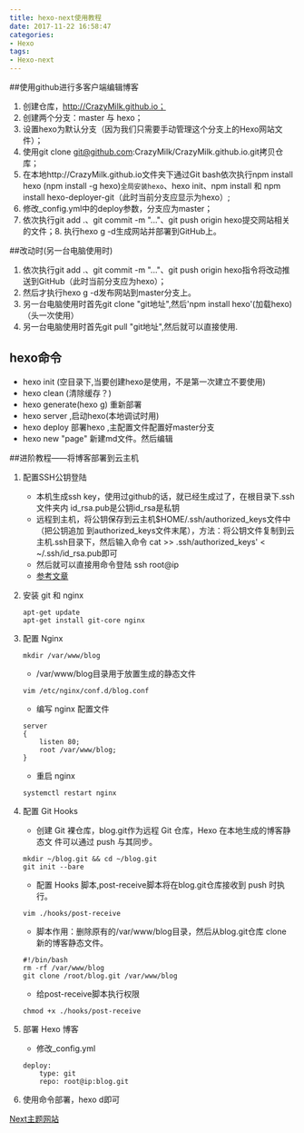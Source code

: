 ```yaml
---
title: hexo-next使用教程
date: 2017-11-22 16:58:47
categories:
- Hexo
tags:
- Hexo-next
---
```

##使用github进行多客户端编辑博客
1. 创建仓库，http://CrazyMilk.github.io；
2. 创建两个分支：master 与 hexo；
3. 设置hexo为默认分支（因为我们只需要手动管理这个分支上的Hexo网站文件）；
4. 使用git clone git@github.com:CrazyMilk/CrazyMilk.github.io.git拷贝仓库；
5. 在本地http://CrazyMilk.github.io文件夹下通过Git bash依次执行npm install hexo (npm install -g hexo)`全局安装hexo`、hexo init、npm install 和 npm install hexo-deployer-git（此时当前分支应显示为hexo）;
6. 修改_config.yml中的deploy参数，分支应为master；
7. 依次执行git add .、git commit -m "..."、git push origin hexo提交网站相关的文件；8. 执行hexo g -d生成网站并部署到GitHub上。
<!--more-->
##改动时(另一台电脑使用时)
1. 依次执行git add .、git commit -m "..."、git push origin hexo指令将改动推送到GitHub（此时当前分支应为hexo）；
2. 然后才执行hexo g -d发布网站到master分支上。
3. 另一台电脑使用时首先git clone "git地址",然后'npm install hexo'(加载hexo) （头一次使用）
4. 另一台电脑使用时首先git pull "git地址",然后就可以直接使用.
## hexo命令
* hexo init (空目录下,当要创建hexo是使用，不是第一次建立不要使用)
* hexo clean (清除缓存？)
* hexo generate(hexo g) 重新部署
* hexo server ,启动hexo(本地调试时用)
* hexo deploy 部署hexo ,主配置文件配置好master分支
* hexo new "page" 新建md文件。然后编辑

##进阶教程——将博客部署到云主机
1. 配置SSH公钥登陆
    * 本机生成ssh key，使用过github的话，就已经生成过了，在根目录下.ssh文件夹内
id_rsa.pub是公钥id_rsa是私钥
    * 远程到主机，将公钥保存到云主机$HOME/.ssh/authorized_keys文件中（把公钥追加
到authorized_keys文件末尾），方法：将公钥文件复制到云主机.ssh目录下，然后输入命令
cat >> .ssh/authorized_keys' < ~/.ssh/id_rsa.pub即可
    * 然后就可以直接用命令登陆 ssh root@ip
    * [参考文章](http://www.ruanyifeng.com/blog/2011/12/ssh_remote_login.html)
2. 安装 git 和 nginx
    ````
    apt-get update
    apt-get install git-core nginx
    ````
3. 配置 Nginx
    ````
    mkdir /var/www/blog
    ````
    - /var/www/blog目录用于放置生成的静态文件
    ````
    vim /etc/nginx/conf.d/blog.conf
    ````
    - 编写 nginx 配置文件
    ````
    server
    {
        listen 80;
        root /var/www/blog;
    }
    ````
    - 重启 nginx
    ````
    systemctl restart nginx
    ````
4. 配置 Git Hooks
    - 创建 Git 裸仓库，blog.git作为远程 Git 仓库，Hexo 在本地生成的博客静态文
件可以通过 push 与其同步。
    ````
    mkdir ~/blog.git && cd ~/blog.git
    git init --bare
    ````
    - 配置 Hooks 脚本,post-receive脚本将在blog.git仓库接收到 push 时执行。
              
    ````
    vim ./hooks/post-receive
    ````
    - 脚本作用：删除原有的/var/www/blog目录，然后从blog.git仓库 
    clone 新的博客静态文件。
    ````
    #!/bin/bash
    rm -rf /var/www/blog
    git clone /root/blog.git /var/www/blog
    ````
    - 给post-receive脚本执行权限
    ````
    chmod +x ./hooks/post-receive
    ````
5. 部署 Hexo 博客             
    - 修改_config.yml
    ````
    deploy:
        type: git
        repo: root@ip:blog.git
    ````
6. 使用命令部署，hexo d即可

[Next主题网站](http://theme-next.iissnan.com/)
